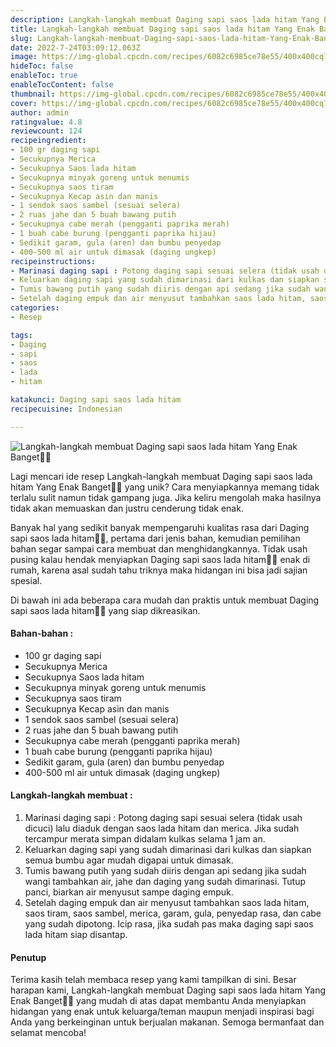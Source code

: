 ```yaml
---
description: Langkah-langkah membuat Daging sapi saos lada hitam Yang Enak Banget"
title: Langkah-langkah membuat Daging sapi saos lada hitam Yang Enak Banget
slug: Langkah-langkah-membuat-Daging-sapi-saos-lada-hitam-Yang-Enak-Banget
date: 2022-7-24T03:09:12.063Z
image: https://img-global.cpcdn.com/recipes/6082c6985ce78e55/400x400cq70/photo.jpg
hideToc: false
enableToc: true
enableTocContent: false
thumbnail: https://img-global.cpcdn.com/recipes/6082c6985ce78e55/400x400cq70/photo.jpg
cover: https://img-global.cpcdn.com/recipes/6082c6985ce78e55/400x400cq70/photo.jpg
author: admin
ratingvalue: 4.8
reviewcount: 124
recipeingredient:
- 100 gr daging sapi
- Secukupnya Merica
- Secukupnya Saos lada hitam
- Secukupnya minyak goreng untuk menumis
- Secukupnya saos tiram
- Secukupnya Kecap asin dan manis
- 1 sendok saos sambel (sesuai selera)
- 2 ruas jahe dan 5 buah bawang putih
- Secukupnya cabe merah (pengganti paprika merah)
- 1 buah cabe burung (pengganti paprika hijau)
- Sedikit garam, gula (aren) dan bumbu penyedap
- 400-500 ml air untuk dimasak (daging ungkep)
recipeinstructions:
- Marinasi daging sapi : Potong daging sapi sesuai selera (tidak usah dicuci) lalu diaduk dengan saos lada hitam dan merica. Jika sudah tercampur merata simpan didalam kulkas selama 1 jam an.
- Keluarkan daging sapi yang sudah dimarinasi dari kulkas dan siapkan semua bumbu agar mudah digapai untuk dimasak.
- Tumis bawang putih yang sudah diiris dengan api sedang jika sudah wangi tambahkan air, jahe dan daging yang sudah dimarinasi. Tutup panci, biarkan air menyusut sampe daging empuk.
- Setelah daging empuk dan air menyusut tambahkan saos lada hitam, saos tiram, saos sambel, merica, garam, gula, penyedap rasa, dan cabe yang sudah dipotong. Icip rasa, jika sudah pas maka daging sapi saos lada hitam siap disantap.
categories:
- Resep

tags:
- Daging
- sapi
- saos
- lada
- hitam

katakunci: Daging sapi saos lada hitam
recipecuisine: Indonesian

---
```


![Langkah-langkah membuat Daging sapi saos lada hitam Yang Enak Banget👩‍🍳](https://img-global.cpcdn.com/recipes/6082c6985ce78e55/400x400cq70/photo.jpg)

Lagi mencari ide resep Langkah-langkah membuat Daging sapi saos lada hitam Yang Enak Banget👩‍🍳 yang unik? Cara menyiapkannya memang tidak terlalu sulit namun tidak gampang juga. Jika keliru mengolah maka hasilnya tidak akan memuaskan dan justru cenderung tidak enak.

Banyak hal yang sedikit banyak mempengaruhi kualitas rasa dari Daging sapi saos lada hitam👩‍🍳, pertama dari jenis bahan, kemudian pemilihan bahan segar sampai cara membuat dan menghidangkannya. Tidak usah pusing kalau hendak menyiapkan Daging sapi saos lada hitam👩‍🍳 enak di rumah, karena asal sudah tahu triknya maka hidangan ini bisa jadi sajian spesial.

Di bawah ini ada beberapa cara mudah dan praktis untuk membuat Daging sapi saos lada hitam👩‍🍳 yang siap dikreasikan.

<!--inarticleads1-->

#### Bahan-bahan :

- 100 gr daging sapi
- Secukupnya Merica
- Secukupnya Saos lada hitam
- Secukupnya minyak goreng untuk menumis
- Secukupnya saos tiram
- Secukupnya Kecap asin dan manis
- 1 sendok saos sambel (sesuai selera)
- 2 ruas jahe dan 5 buah bawang putih
- Secukupnya cabe merah (pengganti paprika merah)
- 1 buah cabe burung (pengganti paprika hijau)
- Sedikit garam, gula (aren) dan bumbu penyedap
- 400-500 ml air untuk dimasak (daging ungkep)

<!--inarticleads2-->

#### Langkah-langkah membuat :

1. Marinasi daging sapi : Potong daging sapi sesuai selera (tidak usah dicuci) lalu diaduk dengan saos lada hitam dan merica. Jika sudah tercampur merata simpan didalam kulkas selama 1 jam an.
1. Keluarkan daging sapi yang sudah dimarinasi dari kulkas dan siapkan semua bumbu agar mudah digapai untuk dimasak.
1. Tumis bawang putih yang sudah diiris dengan api sedang jika sudah wangi tambahkan air, jahe dan daging yang sudah dimarinasi. Tutup panci, biarkan air menyusut sampe daging empuk.
1. Setelah daging empuk dan air menyusut tambahkan saos lada hitam, saos tiram, saos sambel, merica, garam, gula, penyedap rasa, dan cabe yang sudah dipotong. Icip rasa, jika sudah pas maka daging sapi saos lada hitam siap disantap.

#### Penutup

Terima kasih telah membaca resep yang kami tampilkan di sini. Besar harapan kami, Langkah-langkah membuat Daging sapi saos lada hitam Yang Enak Banget👩‍🍳 yang mudah di atas dapat membantu Anda menyiapkan hidangan yang enak untuk keluarga/teman maupun menjadi inspirasi bagi Anda yang berkeinginan untuk berjualan makanan. Semoga bermanfaat dan selamat mencoba!